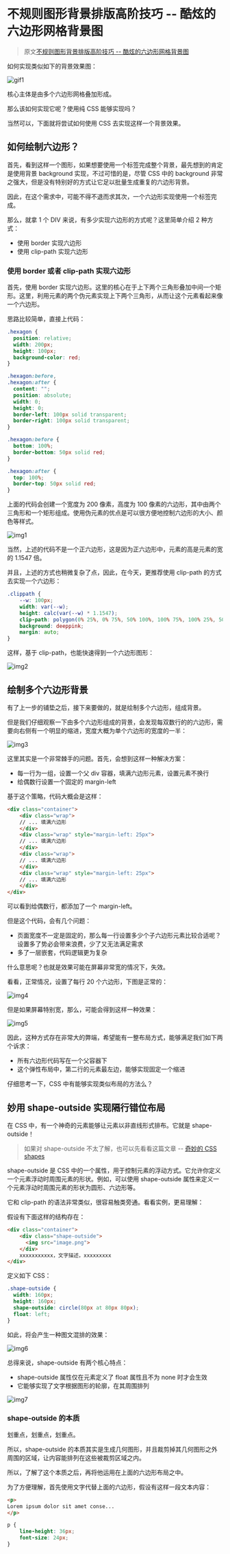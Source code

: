 # 不规则图形背景排版高阶技巧 -- 酷炫的六边形网格背景图

> 原文[不规则图形背景排版高阶技巧 -- 酷炫的六边形网格背景图](https://github.com/chokcoco/iCSS/issues/215)

如何实现类似如下的背景效果图：

![gif1](https://user-images.githubusercontent.com/8554143/205638311-b45e0cea-9133-4ffb-a0c0-654b2d150e31.gif)

核心主体是由多个六边形网格叠加形成。

那么该如何实现它呢？使用纯 CSS 能够实现吗？

当然可以，下面就将尝试如何使用 CSS 去实现这样一个背景效果。

## 如何绘制六边形？

首先，看到这样一个图形，如果想要使用一个标签完成整个背景，最先想到的肯定是使用背景 background 实现，不过可惜的是，尽管 CSS 中的 background 非常之强大，但是没有特别好的方式让它足以批量生成重复的六边形背景。

因此，在这个需求中，可能不得不退而求其次，一个六边形实现使用一个标签完成。

那么，就拿 1 个 DIV 来说，有多少实现六边形的方式呢？这里简单介绍 2 种方式：

- 使用 border 实现六边形
- 使用 clip-path 实现六边形

### 使用 border 或者 clip-path 实现六边形

首先，使用 border 实现六边形。这里的核心在于上下两个三角形叠加中间一个矩形。这里，利用元素的两个伪元素实现上下两个三角形，从而让这个元素看起来像一个六边形。

思路比较简单，直接上代码：

```css
.hexagon {
  position: relative;
  width: 200px;
  height: 100px;
  background-color: red;
}

.hexagon:before,
.hexagon:after {
  content: "";
  position: absolute;
  width: 0;
  height: 0;
  border-left: 100px solid transparent;
  border-right: 100px solid transparent;
}

.hexagon:before {
  bottom: 100%;
  border-bottom: 50px solid red;
}

.hexagon:after {
  top: 100%;
  border-top: 50px solid red;
}
```

上面的代码会创建一个宽度为 200 像素，高度为 100 像素的六边形，其中由两个三角形和一个矩形组成。使用伪元素的优点是可以很方便地控制六边形的大小、颜色等样式。

![img1](https://user-images.githubusercontent.com/8554143/206113729-466f6161-8682-49ff-a1e1-dee6e35af81e.png)

当然，上述的代码不是一个正六边形，这是因为正六边形中，元素的高是元素的宽的 1.1547 倍。

并且，上述的方式也稍微复杂了点，因此，在今天，更推荐使用 clip-path 的方式去实现一个六边形：

```css
.clippath {
    --w: 100px;
    width: var(--w);
    height: calc(var(--w) * 1.1547);
    clip-path: polygon(0% 25%, 0% 75%, 50% 100%, 100% 75%, 100% 25%, 50% 0%);
    background: deeppink;
    margin: auto;
}
```

这样，基于 clip-path，也能快速得到一个六边形图形：

![img2](https://user-images.githubusercontent.com/8554143/206114526-ec3daf01-c2a9-4231-b843-acc7bb02036f.png)

## 绘制多个六边形背景

有了上一步的铺垫之后，接下来要做的，就是绘制多个六边形，组成背景。

但是我们仔细观察一下由多个六边形组成的背景，会发现每双数行的的六边形，需要向右侧有一个明显的缩进，宽度大概为单个六边形的宽度的一半：

![img3](https://user-images.githubusercontent.com/8554143/206116346-26c001df-fdca-45be-a11b-e2aa68c50fba.png)

这里其实是一个非常棘手的问题。首先，会想到这样一种解决方案：

- 每一行为一组，设置一个父 div 容器，填满六边形元素，设置元素不换行
- 给偶数行设置一个固定的 margin-left

基于这个策略，代码大概会是这样：

```html
<div class="container">
    <div class="wrap">
    // ... 填满六边形
    </div>
    <div class="wrap" style="margin-left: 25px">
    // ... 填满六边形
    </div>
    <div class="wrap">
    // ... 填满六边形
    </div>
    <div class="wrap" style="margin-left: 25px">
    // ... 填满六边形
    </div>
</div>
```

可以看到给偶数行，都添加了一个 margin-left。

但是这个代码，会有几个问题：

- 页面宽度不一定是固定的，那么每一行设置多少个子六边形元素比较合适呢？设置多了势必会带来浪费，少了又无法满足需求
- 多了一层嵌套，代码逻辑更为复杂

什么意思呢？也就是效果可能在屏幕非常宽的情况下，失效。

看看，正常情况，设置了每行 20 个六边形，下图是正常的：

![img4](https://user-images.githubusercontent.com/8554143/206118569-7560eed9-09dd-4bc5-b034-ea4efc579385.png)

但是如果屏幕特别宽，那么，可能会得到这样一种效果：

![img5](https://user-images.githubusercontent.com/8554143/206118781-9ac3a2c2-d2e1-4820-b3aa-5fe378167925.png)

因此，这种方式存在非常大的弊端，希望能有一整布局方式，能够满足我们如下两个诉求：

- 所有六边形代码写在一个父容器下
- 这个弹性布局中，第二行的元素最左边，能够实现固定一个缩进

仔细思考一下，CSS 中有能够实现类似布局的方法么？

## 妙用 shape-outside 实现隔行错位布局

在 CSS 中，有一个神奇的元素能够让元素以非直线形式排布。它就是 shape-outside！

> 如果对 shape-outside 不太了解，也可以先看看这篇文章 -- [奇妙的 CSS shapes](https://github.com/chokcoco/iCSS/issues/18)

shape-outside 是 CSS 中的一个属性，用于控制元素的浮动方式。它允许你定义一个元素浮动时周围元素的形状。例如，可以使用 shape-outside 属性来定义一个元素浮动时周围元素的形状为圆形、六边形等。

它和 clip-path 的语法非常类似，很容易触类旁通。看看实例，更易理解：

假设有下面这样的结构存在：

```html
<div class="container">
    <div class="shape-outside">
      <img src="image.png">
    </div>
    xxxxxxxxxxx，文字描述，xxxxxxxxx
</div>
```

定义如下 CSS：

```css
.shape-outside {
  width: 160px;
  height: 160px;
  shape-outside: circle(80px at 80px 80px);
  float: left;
}
```

如此，将会产生一种图文混排的效果：

![img6](https://user-images.githubusercontent.com/8554143/27017161-ff699656-4f58-11e7-977f-72d917c0c821.png)

总得来说，shape-outside 有两个核心特点：

- shape-outside 属性仅在元素定义了 float 属性且不为 none 时才会生效
- 它能够实现了文字根据图形的轮廓，在其周围排列

![img7](https://user-images.githubusercontent.com/8554143/27017212-62cf3e62-4f59-11e7-861f-5441736c9614.png)

### shape-outside 的本质

划重点，划重点，划重点。

所以，shape-outside 的本质其实是生成几何图形，并且裁剪掉其几何图形之外周围的区域，让内容能排列在这些被裁剪区域之内。

所以，了解了这个本质之后，再将他运用在上面的六边形布局之中。

为了方便理解，首先使用文字代替上面的六边形，假设有这样一段文本内容：

```html
<p>
Lorem ipsum dolor sit amet conse...
</p>
```

```css
p {
    line-height: 36px;
    font-size: 24px;
}
```
